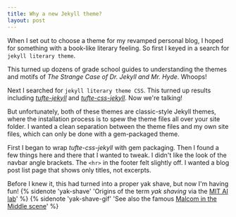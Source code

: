 ```yaml
---
title: Why a new Jekyll theme?
layout: post
---
```


When I set out to choose a theme for my revamped personal blog, I hoped for something with a book-like literary feeling. So first I keyed in a search for `jekyll literary theme`.

This turned up dozens of grade school guides to understanding the themes and motifs of *The Strange Case of Dr. Jekyll and Mr. Hyde*. Whoops!

Next I searched for `jekyll literary theme CSS`. This turned up results including
[*tufte-jekyll*](https://github.com/clayh53/tufte-jekyll)
and
[*tufte-css-jekyll*](https://github.com/sdruskat/tufte-css-jekyll).
Now we're talking!

But unfortunately, both of these themes are classic-style Jekyll themes, where the installation process is to spew the theme files all over your site folder. I wanted a clean separation between the theme files and my own site files, which can only be done with a gem-packaged theme.

First I began to wrap *tufte-css-jekyll* with gem packaging. Then I found a few things here and there that I wanted to tweak. I didn't like the look of the navbar angle brackets. The `<hr>` in the footer felt slightly off. I wanted a blog post list page that shows only titles, not excerpts.

Before I knew it, this had turned into a proper yak shave, but now I'm having fun! {% sidenote 'yak-shave' 'Origins of the term *yak shaving* via the [MIT AI lab](https://projects.csail.mit.edu/gsb/old-archive/gsb-archive/gsb2000-02-11.html)' %} {% sidenote 'yak-shave-gif' 'See also the famous [Malcom in the Middle scene](https://www.youtube.com/watch?v=AbSehcT19u0)' %}
